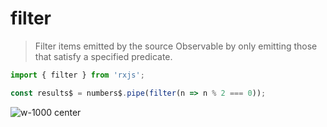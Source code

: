 # filter

> Filter items emitted by the source Observable by only emitting those that satisfy a specified predicate. 

```typescript
import { filter } from 'rxjs';

const results$ = numbers$.pipe(filter(n => n % 2 === 0));
```

![w-1000 center](./assets/images/diagrams/operator_filter.svg)